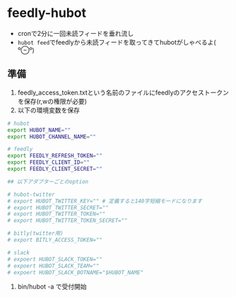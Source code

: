 # feedly-hubot

* cronで2分に一回未読フィードを垂れ流し
* `hubot feed`でfeedlyから未読フィードを取ってきてhubotがしゃべるよ( ⁰⊖⁰)

## 準備
1. feedly_access_token.txtという名前のファイルにfeedlyのアクセストークンを保存(r,wの権限が必要)
1. 以下の環境変数を保存

```sh
# hubot
export HUBOT_NAME=""
export HUBOT_CHANNEL_NAME=""

# feedly
export FEEDLY_REFRESH_TOKEN=""
export FEEDLY_CLIENT_ID=""
export FEEDLY_CLIENT_SECRET=""

## 以下アダプターごとのoption

# hubot-twitter
# export HUBOT_TWITTER_KEY="" # 定義すると140字短縮モードになります
# export HUBOT_TWITTER_SECRET=""
# export HUBOT_TWITTER_TOKEN=""
# export HUBOT_TWITTER_TOKEN_SECRET=""

# bitly(twitter用)
# export BITLY_ACCESS_TOKEN=""

# slack
# expoert HUBOT_SLACK_TOKEN=""
# expoert HUBOT_SLACK_TEAM=""
# expoert HUBOT_SLACK_BOTNAME="$HUBOT_NAME"
```

1. bin/hubot -a <adopter>で受付開始
